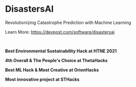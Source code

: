 # DisastersAI

Revolutionizing Catastrophe Prediction with Machine Learning

Learn More: https://devpost.com/software/disastersai

<br/>

<b>Best Environmental Sustainability Hack at HTNE 2021

4th Overall & The People's Choice at ThetaHacks

Best ML Hack & Most Creative at OrionHacks

Most innovative project at STHacks
</b>
